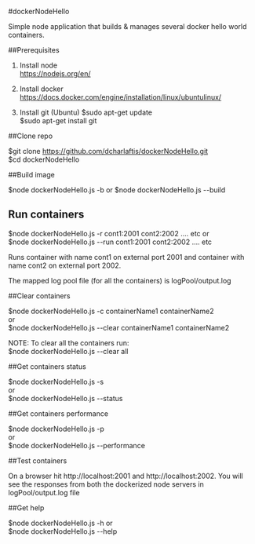 #dockerNodeHello

Simple node application that builds & manages several docker hello world containers.


##Prerequisites

1. Install node  
    https://nodejs.org/en/  

2. Install docker  
    https://docs.docker.com/engine/installation/linux/ubuntulinux/  

3. Install git (Ubuntu) 
    $sudo apt-get update  
    $sudo apt-get install git  



##Clone repo

$git clone https://github.com/dcharlaftis/dockerNodeHello.git  
$cd dockerNodeHello  

##Build image

$node dockerNodeHello.js -b or $node dockerNodeHello.js --build  


## Run containers

$node dockerNodeHello.js -r cont1:2001 cont2:2002 .... etc or  
$node dockerNodeHello.js --run cont1:2001 cont2:2002 .... etc  

Runs container with name cont1 on external port 2001 and container with name cont2 on external port 2002.  

The mapped log pool file (for all the containers) is logPool/output.log  


##Clear containers

$node dockerNodeHello.js -c containerName1  containerName2  
or  
$node dockerNodeHello.js --clear containerName1  containerName2  

NOTE: To clear all the containers run:   
$node dockerNodeHello.js --clear all  

##Get containers status

$node dockerNodeHello.js -s  
or  
$node dockerNodeHello.js --status  

##Get containers performance

$node dockerNodeHello.js -p  
or  
$node dockerNodeHello.js --performance  

##Test containers

On a browser hit http://localhost:2001 and http://localhost:2002. You will see the responses from both the dockerized node servers in logPool/output.log file  

##Get help

$node dockerNodeHello.js -h or  
$node dockerNodeHello.js --help  



